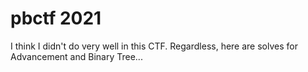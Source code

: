 # pbctf 2021

I think I didn't do very well in this CTF. Regardless, here are solves for Advancement and Binary Tree...
